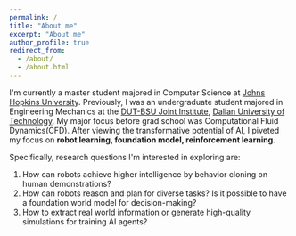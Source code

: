 ```yaml
---
permalink: /
title: "About me"
excerpt: "About me"
author_profile: true
redirect_from: 
  - /about/
  - /about.html
---
```

I'm currently a master student majored in Computer Science at [Johns Hopkins University](https://www.jhu.edu). Previously, I was an undergraduate student majored in Engineering Mechanics at the [DUT-BSU Joint Institute](https://dbji.dlut.edu.cn/English/About_Us/About_Us.htm), [Dalian University of Technology](https://en.dlut.edu.cn). My major focus before grad school was Computational Fluid Dynamics(CFD). After viewing the transformative potential of AI, I piveted my focus on **robot learning, foundation model, reinforcement learning**. 

Specifically, research questions I'm interested in exploring are:
1. How can robots achieve higher intelligence by behavior cloning on human demonstrations?
2. How can robots reason and plan for diverse tasks? Is it possible to have a foundation world model for decision-making?
3. How to extract real world information or generate high-quality simulations for training AI agents?
